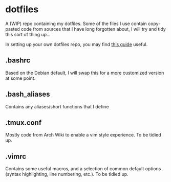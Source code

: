 # dotfiles

A (WIP) repo containing my dotfiles. Some of the files I use contain copy-pasted code from sources that I have long forgotten about, I will try and tidy this sort of thing up...

In setting up your own dotfiles repo, you may find [this guide](https://coderwall.com/p/ynu8xq/keep-your-dotfiles-in-git) useful.

## .bashrc

Based on the Debian default, I will swap this for a more customized version at some point.

## .bash_aliases

Contains any aliases/short functions that I define

## .tmux.conf

Mostly code from Arch Wiki to enable a vim style experience. To be tidied up.

## .vimrc

Contains some useful macros, and a selection of common default options (syntax highlighting, line numbering, etc.). To be tidied up.
